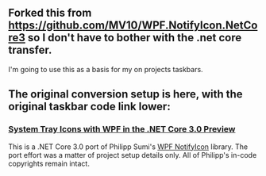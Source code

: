 ## Forked this from https://github.com/MV10/WPF.NotifyIcon.NetCore3 so I don't have to bother with the .net core transfer.
I'm going to use this as a basis for my on projects taskbars.

The original conversion setup is here, with the original taskbar code link lower:
---

### [System Tray Icons with WPF in the .NET Core 3.0 Preview](https://mcguirev10.com/2019/01/27/system-tray-icons-wpf-net-core-preview.html)

This is a .NET Core 3.0 port of Philipp Sumi's [WPF NotifyIcon](http://www.hardcodet.net/wpf-notifyicon) library.
The port effort was a matter of project setup details only. All of Philipp's in-code copyrights remain intact.

